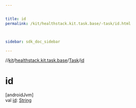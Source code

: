 ```yaml
---


title: id
permalink: /kit/healthstack.kit.task.base/-task/id.html



sidebar: sdk_doc_sidebar

---
```



//[kit](/kit.html)/[healthstack.kit.task.base](../index.html)/[Task](index.html)/[id](id.html)



# id



[androidJvm]\
val [id](id.html): [String](https://kotlinlang.org/api/latest/jvm/stdlib/kotlin/-string/index.html)






